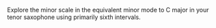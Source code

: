 Explore the minor scale in the equivalent minor mode to C major in your tenor saxophone using primarily sixth intervals.